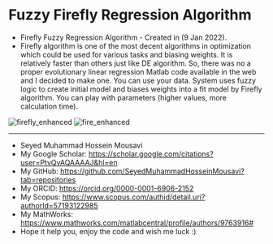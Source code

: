 # Fuzzy Firefly Regression Algorithm
- Firefly Fuzzy Regression Algorithm - Created in (9 Jan 2022).
- Firefly algorithm is one of the most decent algorithms in optimization which could be used for various tasks and biasing weights. It is relatively faster than others just like DE algorithm. So, there was no a proper evolutionary linear regression Matlab code available in the web and I decided to make one. You can use your data. System uses fuzzy logic to create initial model and biases weights into a fit model by Firefly algorithm. You can play with parameters (higher values, more calculation time).


![firefly_enhanced](https://github.com/user-attachments/assets/fddc6ec7-ab07-4913-8167-73d7e7e96a27)
![fire_enhanced](https://github.com/user-attachments/assets/792694fb-e536-49d4-889e-40852c36f31b)






-  ------------------------------------------------ 
- Seyed Muhammad Hossein Mousavi 
- My Google Scholar: https://scholar.google.com/citations?user=PtvQvAQAAAAJ&hl=en 
- My GitHub: https://github.com/SeyedMuhammadHosseinMousavi?tab=repositories 
- My ORCID: https://orcid.org/0000-0001-6906-2152 
- My Scopus: https://www.scopus.com/authid/detail.uri?authorId=57193122985 
- My MathWorks: https://www.mathworks.com/matlabcentral/profile/authors/9763916# 
- Hope it help you, enjoy the code and wish me luck :)

